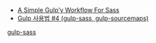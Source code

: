 + [A Simple Gulp’y Workflow For Sass](https://www.sitepoint.com/simple-gulpy-workflow-sass/)
+ [Gulp 사용법 #4 (gulp-sass, gulp-sourcemaps)](http://webclub.tistory.com/470)

[gulp-sass](https://github.com/dlmanning/gulp-sass)